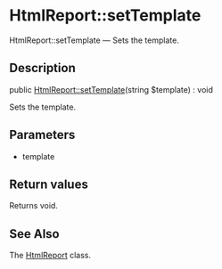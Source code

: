 HtmlReport::setTemplate
================

HtmlReport::setTemplate — Sets the template.

Description
---------------


public [HtmlReport::setTemplate](https://github.com/lingtalfi/DocTools/blob/master/doc/api/DocTools/Report/HtmlReport/setTemplate.md)(string $template) : void




Sets the template.




Parameters
--------------


- template

    


Return values
----------------

Returns void.









See Also
-----------

The [HtmlReport](https://github.com/lingtalfi/DocTools/blob/master/doc/api/DocTools/Report/HtmlReport.md) class.
